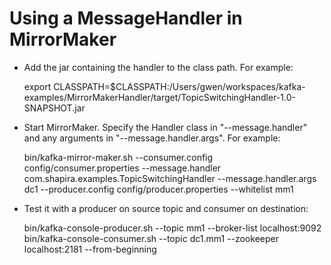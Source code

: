 Using a MessageHandler in MirrorMaker
======================================

* Add the jar containing the handler to the class path. For example:

    export CLASSPATH=$CLASSPATH:/Users/gwen/workspaces/kafka-examples/MirrorMakerHandler/target/TopicSwitchingHandler-1.0-SNAPSHOT.jar

* Start MirrorMaker. Specify the Handler class in "--message.handler" and any arguments in "--message.handler.args". For example:

    bin/kafka-mirror-maker.sh --consumer.config config/consumer.properties --message.handler com.shapira.examples.TopicSwitchingHandler --message.handler.args dc1 --producer.config config/producer.properties --whitelist mm1

* Test it with a producer on source topic and consumer on destination:

    bin/kafka-console-producer.sh --topic mm1 --broker-list localhost:9092
    bin/kafka-console-consumer.sh --topic dc1.mm1 --zookeeper localhost:2181 --from-beginning
